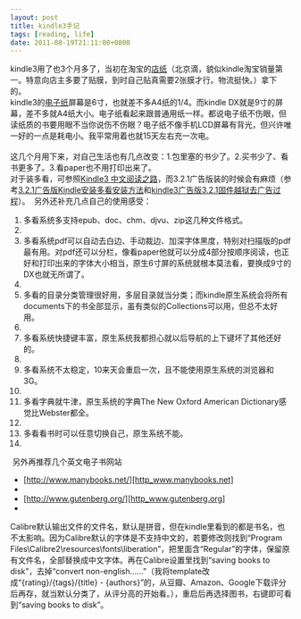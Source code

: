 ```yaml
---
layout: post
title: kindle3手记
tags: [reading, life]
date: 2011-08-19T21:11:00+0800
---
```


kindle3用了也3个月多了，当初在淘宝的[店纸][Link 1]（北京滴，貌似kindle淘宝销量第一。特意向店主多要了贴膜，到时自己贴真需要2张膜才行。物流挺快。）拿下的。  
kindle3的[电子纸][Link 2]屏幕是6寸，也就差不多A4纸的1/4。而kindle DX就是9寸的屏幕，差不多就A4纸大小。电子纸看起来跟普通用纸一样。都说电子纸不伤眼，但读纸质的书要用眼不当你说伤不伤眼？电子纸不像手机LCD屏幕有背光，但兴许唯一好的一点是耗电小。我平常用着也就15天左右充一次电。   
   
这几个月用下来，对自己生活也有几点改变：1.包里塞的书少了。2.买书少了、看书更多了。3.看paper也不用打印出来了。  
对于装多看，可参照[Kindle3 中文阅读之路][Kindle3]，而3.2.1广告版装的时候会有麻烦（参考[3.2.1广告版Kindle安装多看安装方法][3.2.1_Kindle]和[kindle3广告版3.2.1固件越狱去广告过程][kindle3_3.2.1]）。  另外还补充几点自己的使用感受：

1.  多看系统多支持epub、doc、chm、djvu、zip这几种文件格式。
2.  
3.  多看系统pdf可以自动去白边、手动裁边、加深字体黑度，特别对扫描版的pdf最有用。对pdf还可以分栏，像看paper他就可以分成4部分按顺序阅读，也正好和打印出来的字体大小相当，原生6寸屏的系统就根本莫法看，要换成9寸的DX也就无所谓了。
4.  
5.  多看的目录分类管理很好用，多层目录就当分类；而kindle原生系统会将所有documents下的书全部显示，虽有类似的Collections可以用，但总不太好用。 
6.  
7.  多看系统快捷键丰富，原生系统我都担心就以后导航的上下键坏了其他还好的。
8.  
9.  多看系统不太稳定，10来天会重启一次，且不能使用原生系统的浏览器和3G。 
10. 
11. 多看字典就牛津，原生系统的字典The New Oxford American Dictionary感觉比Webster都全。
12. 
13. 多看看书时可以任意切换自己，原生系统不能。 
14. 

  
 另外再推荐几个英文电子书网站 

 *  [http://www.manybooks.net/][http_www.manybooks.net]
 *  
 *  [http://www.gutenberg.org/][http_www.gutenberg.org]
 *  

  
Calibre默认输出文件的文件名，默认是拼音，但在kindle里看到的都是书名，也不太影响。因为Calibre默认的字体是不支持中文的，若要修改则找到“Program Files\\Calibre2\\resources\\fonts\\liberation”，把里面含“Regular”的字体，保留原有文件名，全部替换成中文字体。再在Calibre设置里找到“saving books to disk”，去掉“convert non-english……”（我将template改成“\{rating\}/\{tags\}/\{title\} - \{authors\}”的，从豆瓣、Amazon、Google下载评分后再存，就当默认分类了，从评分高的开始看。），重启后再选择图书，右键即可看到“saving books to disk”。 


[Link 1]: http://item.taobao.com/item.htm?id=7655400288
[Link 2]: http://zh.wikipedia.org/wiki/%E7%94%B5%E5%AD%90%E7%BA%B8
[Kindle3]: http://irising.me/2011/04/888/
[3.2.1_Kindle]: http://www.duokan.com/forum/thread-18362-1-1.html
[kindle3_3.2.1]: http://soloshaw.wordpress.com/2011/06/12/kindle3%E5%B9%BF%E5%91%8A%E7%89%883-2-1%E5%9B%BA%E4%BB%B6%E8%B6%8A%E7%8B%B1%E5%8E%BB%E5%B9%BF%E5%91%8A%E8%BF%87%E7%A8%8B/
[http_www.manybooks.net]: http://www.manybooks.net/
[http_www.gutenberg.org]: http://www.gutenberg.org/wiki/Main_Page